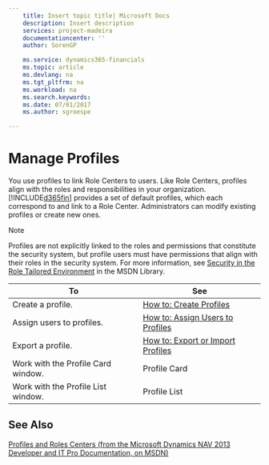 ```yaml
---
    title: Insert topic title| Microsoft Docs
    description: Insert description
    services: project-madeira
    documentationcenter: ''
    author: SorenGP

    ms.service: dynamics365-financials
    ms.topic: article
    ms.devlang: na
    ms.tgt_pltfrm: na
    ms.workload: na
    ms.search.keywords:
    ms.date: 07/01/2017
    ms.author: sgroespe

---
```

# Manage Profiles
You use profiles to link Role Centers to users. Like Role Centers, profiles align with the roles and responsibilities in your organization. [!INCLUDE[d365fin](../../includes/d365fin_md.md)] provides a set of default profiles, which each correspond to and link to a Role Center. Administrators can modify existing profiles or create new ones.  
  
> [!NOTE]  
>  Profiles are not explicitly linked to the roles and permissions that constitute the security system, but profile users must have permissions that align with their roles in the security system. For more information, see [Security in the Role Tailored Environment](http://go.microsoft.com/fwlink?LinkId=147633) in the MSDN Library.  
  
|**To**|**See**|  
|------------|-------------|  
|Create a profile.|[How to: Create Profiles](../how-to-create-profiles.md)|  
|Assign users to profiles.|[How to: Assign Users to Profiles](../how-to-assign-users-to-profiles.md)|  
|Export a profile.|[How to: Export or Import Profiles](../how-to-export-or-import-profiles.md)|  
|Work with the Profile Card window.|Profile Card|  
|Work with the Profile List window.|Profile List|  
  
## See Also  
 [Profiles and Roles Centers \(from the Microsoft Dynamics NAV 2013 Developer and IT Pro Documentation, on MSDN\)](http://msdn.microsoft.com/en-us/library/dd355357.aspx)